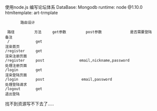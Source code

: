 使用node.js  编写论坛体系
 DataBase:   Mongodb
 runtime:     node @1.10.0
 htmltemplate: art-trmplate


           路由设计

     路径         方法     get参数         post参数             是否需要登陆           备注
     /            get                                                                 渲染首页
    /register     get                                                                 渲染注册页面
    /register     post                email,nickname,password                         处理注册页面
    /login        get                                                                 渲染登陆页面
    /login        post                 email,password                                 处理登陆请求
    /logout       get                                                                  退出登陆
 找不到资源写不下去了.....